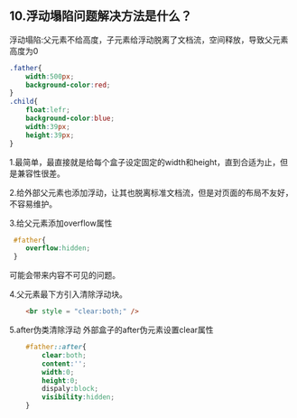 ## 10.浮动塌陷问题解决方法是什么？
浮动塌陷:父元素不给高度，子元素给浮动脱离了文档流，空间释放，导致父元素高度为0
```css
.father{
    width:500px;
    background-color:red;
}
.child{
    float:lefr;
    background-color:blue;
    width:39px;
    height:39px;
}
```
1.最简单，最直接就是给每个盒子设定固定的width和height，直到合适为止，但是兼容性很差。

2.给外部父元素也添加浮动，让其也脱离标准文档流，但是对页面的布局不友好，不容易维护。

3.给父元素添加overflow属性
```css
 #father{
    overflow:hidden;
 }
```
可能会带来内容不可见的问题。

4.父元素最下方引入清除浮动块。
```html
    <br style = "clear:both;" />
```
5.after伪类清除浮动
外部盒子的after伪元素设置clear属性
```css
    #father::after{
        clear:both;
        content:'';
        width:0;
        height:0;
        dispaly:block;
        visibility:hidden;
    }
```